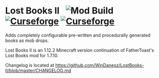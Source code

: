 # Lost Books II &nbsp; ![Mod Build](https://github.com/WinDanesz/LostBooks-II/workflows/Mod%20Build/badge.svg) [![Curseforge](http://cf.way2muchnoise.eu/full_lost-books_downloads.svg)](https://minecraft.curseforge.com/projects/lost-books) [![Curseforge](http://cf.way2muchnoise.eu/versions/For%20MC_lost-books_all.svg)](http://www.curseforge.com/minecraft/mc-mods/lost-books/files)

Adds completely configurable pre-written and procedurally generated books as mob drops.



Lost Books II is an 1.12.2 Minecraft version continuation of FatherToast's Lost Books mod for 1.7.10.

Changelog is located at https://github.com/WinDanesz/LostBooks-II/blob/master/CHANGELOG.md

